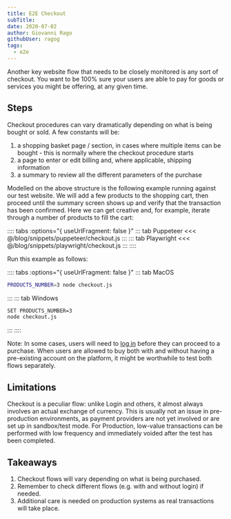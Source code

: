 ```yaml
---
title: E2E Checkout
subTitle: 
date: 2020-07-02
author: Giovanni Rago
githubUser: ragog
tags:
  - e2e
---
```


Another key website flow that needs to be closely monitored is any sort of checkout. You want to be 100% sure your users are able to pay for goods or services you might be offering, at any given time.

<!-- more -->

## Steps

Checkout procedures can vary dramatically depending on what is being bought or sold. A few constants will be:
1. a shopping basket page / section, in cases where multiple items can be bought - this is normally where the checkout procedure starts
2. a page to enter or edit billing and, where applicable, shipping information
3. a summary to review all the different parameters of the purchase

Modelled on the above structure is the following example running against our test website. We will add a few products to the shopping cart, then proceed until the summary screen shows up and verify that the transaction has been confirmed. Here we can get creative and, for example, iterate through a number of products to fill the cart:

:::: tabs :options="{ useUrlFragment: false }"
::: tab Puppeteer
<<< @/blog/snippets/puppeteer/checkout.js
:::
::: tab Playwright
<<< @/blog/snippets/playwright/checkout.js
:::
::::

Run this example as follows:

:::: tabs :options="{ useUrlFragment: false }"
::: tab MacOS
```sh
PRODUCTS_NUMBER=3 node checkout.js
```
:::
::: tab Windows
```sh
SET PRODUCTS_NUMBER=3
node checkout.js
```
:::
::::

Note: In some cases, users will need to [log in](e2e-login/) before they can proceed to a purchase. When users are allowed to buy both with and without having a pre-existing account on the platform, it might be worthwhile to test both flows separately.

## Limitations

Checkout is a peculiar flow: unlike Login and others, it almost always involves an actual exchange of currency. This is usually not an issue in pre-production environments, as payment providers are not yet involved or are set up in sandbox/test mode. For Production, low-value transactions can be performed with low frequency and immediately voided after the test has been completed.

## Takeaways
1. Checkout flows will vary depending on what is being purchased.
2. Remember to check different flows (e.g. with and without login) if needed.
3. Additional care is needed on production systems as real transactions will take place.

